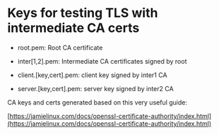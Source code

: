 # Keys for testing TLS with intermediate CA certs

* root.pem: Root CA certificate
* inter[1,2].pem: Intermediate CA certificates signed by root

* client.[key,cert].pem: client key signed by inter1 CA
* server.[key,cert].pem: server key signed by inter2 CA

CA keys and certs generated based on this very useful guide:

[https://jamielinux.com/docs/openssl-certificate-authority/index.html](https://jamielinux.com/docs/openssl-certificate-authority/index.html)
